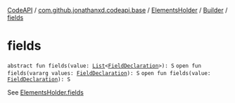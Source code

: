 [CodeAPI](../../../index.md) / [com.github.jonathanxd.codeapi.base](../../index.md) / [ElementsHolder](../index.md) / [Builder](index.md) / [fields](.)

# fields

`abstract fun fields(value: `[`List`](https://kotlinlang.org/api/latest/jvm/stdlib/kotlin.collections/-list/index.html)`<`[`FieldDeclaration`](../../-field-declaration/index.md)`>): S`
`open fun fields(vararg values: `[`FieldDeclaration`](../../-field-declaration/index.md)`): S`
`open fun fields(value: `[`FieldDeclaration`](../../-field-declaration/index.md)`): S`

See [ElementsHolder.fields](../fields.md)

